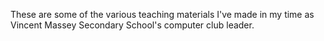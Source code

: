 These are some of the various teaching materials I've made in my time as Vincent Massey Secondary School's computer club leader.
